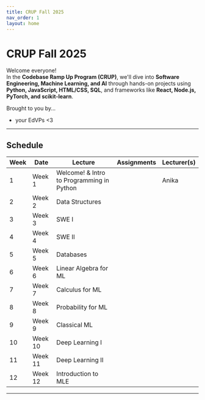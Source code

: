 ```yaml
---
title: CRUP Fall 2025
nav_order: 1
layout: home
---
```


# CRUP Fall 2025

Welcome everyone!  
In the **Codebase Ramp Up Program (CRUP)**, we'll dive into **Software Engineering, Machine Learning, and AI** through hands-on projects using **Python, JavaScript, HTML/CSS, SQL**, and frameworks like **React, Node.js, PyTorch, and scikit-learn**.

Brought to you by...

- your EdVPs <3

---

## Schedule

<table>
  <thead>
    <tr>
      <th>Week</th>
      <th>Date</th>
      <th>Lecture</th>
      <th>Assignments</th>
      <th>Lecturer(s)</th>
    </tr>
  </thead>
  <tbody>
    <tr>
      <td>1</td>
      <td>Week 1</td>
      <td>Welcome! & Intro to Programming in Python</td>
      <td></td>
      <td>Anika</td>
    </tr>
    <tr>
      <td>2</td>
      <td>Week 2</td>
      <td>Data Structures</td>
      <td></td>
      <td></td>
    </tr>
    <tr>
      <td>3</td>
      <td>Week 3</td>
      <td>SWE I</td>
      <td></td>
      <td></td>
    </tr>
    <tr>
      <td>4</td>
      <td>Week 4</td>
      <td>SWE II</td>
      <td></td>
      <td></td>
    </tr>
    <tr>
      <td>5</td>
      <td>Week 5</td>
      <td>Databases</td>
      <td></td>
      <td></td>
    </tr>
    <tr>
      <td>6</td>
      <td>Week 6</td>
      <td>Linear Algebra for ML</td>
      <td></td>
      <td></td>
    </tr>
    <tr>
      <td>7</td>
      <td>Week 7</td>
      <td>Calculus for ML</td>
      <td></td>
      <td></td>
    </tr>
    <tr>
      <td>8</td>
      <td>Week 8</td>
      <td>Probability for ML</td>
      <td></td>
      <td></td>
    </tr>
    <tr>
      <td>9</td>
      <td>Week 9</td>
      <td>Classical ML</td>
      <td></td>
      <td></td>
    </tr>
    <tr>
      <td>10</td>
      <td>Week 10</td>
      <td>Deep Learning I</td>
      <td></td>
      <td></td>
    </tr>
    <tr>
      <td>11</td>
      <td>Week 11</td>
      <td>Deep Learning II</td>
      <td></td>
      <td></td>
    </tr>
    <tr>
      <td>12</td>
      <td>Week 12</td>
      <td>Introduction to MLE</td>
      <td></td>
      <td></td>
    </tr>
  </tbody>
</table>

---